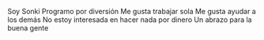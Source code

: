 Soy Sonki
Programo por diversión
Me gusta trabajar sola
Me gusta ayudar a los demás
No estoy interesada en hacer nada por dinero
Un abrazo para la buena gente
